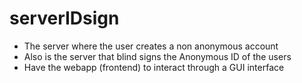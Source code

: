 # serverIDsign

- The server where the user creates a non anonymous account
- Also is the server that blind signs the Anonymous ID of the users
- Have the webapp (frontend) to interact through a GUI interface
